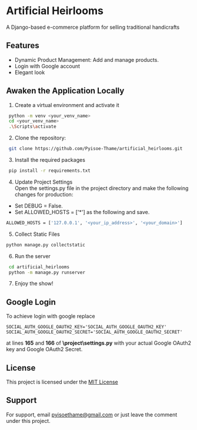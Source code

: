 
# Artificial Heirlooms

A Django-based e-commerce platform for selling traditional handicrafts


## Features

- Dynamic Product Management: Add and manage products.
- Login with Google account
- Elegant look


## Awaken the Application Locally

1. Create a virtual environment and activate it
```bash
 python -m venv <your_venv_name>
 cd <your_venv_name>
 .\Scripts\activate
```
2. Clone the repository:
```bash
 git clone https://github.com/Pyisoe-Thame/artificial_heirlooms.git
```
3. Install the required packages
```bash
 pip install -r requirements.txt
```
4. Update Project Settings <br/>
Open the settings.py file in the project directory and make the following changes for production:
- Set DEBUG = False.
- Set ALLOWED_HOSTS = ['*'] as the following and save.
```bash
ALLOWED_HOSTS = ['127.0.0.1', '<your_ip_address>', '<your_domain>']
```
5. Collect Static Files
```bash
python manage.py collectstatic
```
6. Run the server
```bash
 cd artificial_heirlooms
 python -m manage.py runserver
```
7. Enjoy the show!
## Google Login
To achieve login with google replace
```
SOCIAL_AUTH_GOOGLE_OAUTH2_KEY='SOCIAL_AUTH_GOOGLE_OAUTH2_KEY'
SOCIAL_AUTH_GOOGLE_OAUTH2_SECRET='SOCIAL_AUTH_GOOGLE_OAUTH2_SECRET'
```
at lines __165__ and __166__ of __\project\settings.py__
with your actual Google OAuth2 key and Google OAuth2 Secret.

## License

This project is licensed under the [MIT License](https://choosealicense.com/licenses/mit/)


## Support

For support, email pyisoethame@gmail.com or just leave the comment under this project.


